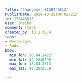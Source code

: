 ```yaml
---
Title: 'Changeset #158445613'
PublishDate: 2024-10-28T09:02:21Z
id: 158445613
user: Znaika
comment: steps
created_by: iD 2.30.4
tags:
- Montenegro
- Budva
bbox:
  min_lon: 18.8411422
  min_lat: 42.2840595
  max_lon: 18.8413313
  max_lat: 42.2843559

---
```

